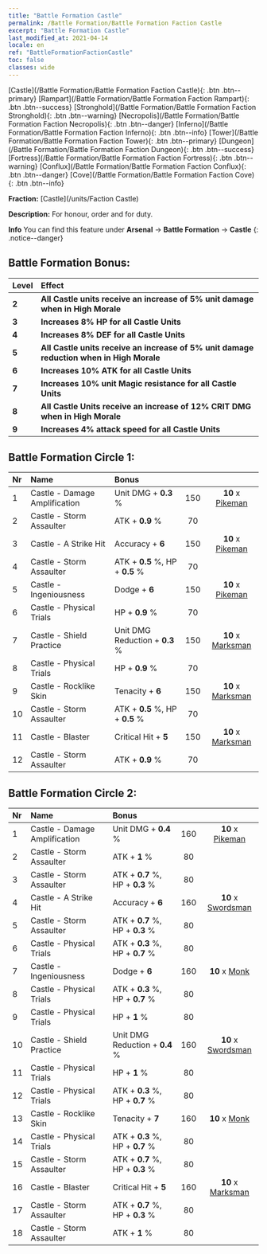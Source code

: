 ```yaml
---
title: "Battle Formation Castle"
permalink: /Battle Formation/Battle Formation Faction Castle
excerpt: "Battle Formation Castle"
last_modified_at: 2021-04-14
locale: en
ref: "BattleFormationFactionCastle"
toc: false
classes: wide
---
```

 [Castle](/Battle Formation/Battle Formation Faction Castle){: .btn .btn--primary} [Rampart](/Battle Formation/Battle Formation Faction Rampart){: .btn .btn--success} [Stronghold](/Battle Formation/Battle Formation Faction Stronghold){: .btn .btn--warning} [Necropolis](/Battle Formation/Battle Formation Faction Necropolis){: .btn .btn--danger} [Inferno](/Battle Formation/Battle Formation Faction Inferno){: .btn .btn--info} [Tower](/Battle Formation/Battle Formation Faction Tower){: .btn .btn--primary} [Dungeon](/Battle Formation/Battle Formation Faction Dungeon){: .btn .btn--success} [Fortress](/Battle Formation/Battle Formation Faction Fortress){: .btn .btn--warning} [Conflux](/Battle Formation/Battle Formation Faction Conflux){: .btn .btn--danger} [Cove](/Battle Formation/Battle Formation Faction Cove){: .btn .btn--info} 

  **Fraction:** [Castle](/units/Faction Castle)

  **Description:** For honour, order and for duty.

**Info** You can find this feature under **Arsenal** -> **Battle Formation** -> **Castle** 
{: .notice--danger}

## Battle Formation Bonus:

  | Level |         Effect        |
  |:------|:---------------------|
  | **2** | **All Castle units receive an increase of 5% unit damage when in High Morale** |
  | **3** | **Increases 8% HP for all Castle Units** |
  | **4** | **Increases 8% DEF for all Castle Units** |
  | **5** | **All Castle units receive an increase of 5% unit damage reduction when in High Morale** |
  | **6** | **Increases 10% ATK for all Castle Units** |
  | **7** | **Increases 10% unit Magic resistance for all Castle Units** |
  | **8** | **All Castle Units receive an increase of 12% CRIT DMG when in High Morale** |
  | **9** | **Increases 4% attack speed for all Castle Units** |

## Battle Formation Circle 1:

  |  Nr  |  Name   |  Bonus  | <i class="fas fa-flask"/>  |  <i class="fab fa-optin-monster"/> |
  |:-----|:--------------------|:---------|:-----------------:|:----------------:|
  | 1 | Castle - Damage Amplification | Unit DMG + **0.3** % | 150 |  **10** x [Pikeman](/units/Pikeman) |
  | 2 | Castle - Storm Assaulter | ATK + **0.9** % | 70 |   |
  | 3 | Castle - A Strike Hit | Accuracy + **6**  | 150 |  **10** x [Pikeman](/units/Pikeman) |
  | 4 | Castle - Storm Assaulter | ATK + **0.5** %, HP + **0.5** % | 70 |   |
  | 5 | Castle - Ingeniousness | Dodge + **6**  | 150 |  **10** x [Pikeman](/units/Pikeman) |
  | 6 | Castle - Physical Trials | HP + **0.9** % | 70 |   |
  | 7 | Castle - Shield Practice | Unit DMG Reduction + **0.3** % | 150 |  **10** x [Marksman](/units/Marksman) |
  | 8 | Castle - Physical Trials | HP + **0.9** % | 70 |   |
  | 9 | Castle - Rocklike Skin | Tenacity + **6**  | 150 |  **10** x [Marksman](/units/Marksman) |
  | 10 | Castle - Storm Assaulter | ATK + **0.5** %, HP + **0.5** % | 70 |   |
  | 11 | Castle - Blaster | Critical Hit + **5**  | 150 |  **10** x [Marksman](/units/Marksman) |
  | 12 | Castle - Storm Assaulter | ATK + **0.9** % | 70 |   |
  


## Battle Formation Circle 2:

  |  Nr  |  Name   |  Bonus  | <i class="fas fa-flask"/>  |  <i class="fab fa-optin-monster"/> |
  |:-----|:--------------------|:---------|:-----------------:|:----------------:|
  | 1 | Castle - Damage Amplification | Unit DMG + **0.4** % | 160 |  **10** x [Pikeman](/units/Pikeman) |
  | 2 | Castle - Storm Assaulter | ATK + **1** % | 80 |   |
  | 3 | Castle - Storm Assaulter | ATK + **0.7** %, HP + **0.3** % | 80 |   |
  | 4 | Castle - A Strike Hit | Accuracy + **6**  | 160 |  **10** x [Swordsman](/units/Swordsman) |
  | 5 | Castle - Storm Assaulter | ATK + **0.7** %, HP + **0.3** % | 80 |   |
  | 6 | Castle - Physical Trials | ATK + **0.3** %, HP + **0.7** % | 80 |   |
  | 7 | Castle - Ingeniousness | Dodge + **6**  | 160 |  **10** x [Monk](/units/Monk) |
  | 8 | Castle - Physical Trials | ATK + **0.3** %, HP + **0.7** % | 80 |   |
  | 9 | Castle - Physical Trials | HP + **1** % | 80 |   |
  | 10 | Castle - Shield Practice | Unit DMG Reduction + **0.4** % | 160 |  **10** x [Swordsman](/units/Swordsman) |
  | 11 | Castle - Physical Trials | HP + **1** % | 80 |   |
  | 12 | Castle - Physical Trials | ATK + **0.3** %, HP + **0.7** % | 80 |   |
  | 13 | Castle - Rocklike Skin | Tenacity + **7**  | 160 |  **10** x [Monk](/units/Monk) |
  | 14 | Castle - Physical Trials | ATK + **0.3** %, HP + **0.7** % | 80 |   |
  | 15 | Castle - Storm Assaulter | ATK + **0.7** %, HP + **0.3** % | 80 |   |
  | 16 | Castle - Blaster | Critical Hit + **5**  | 160 |  **10** x [Marksman](/units/Marksman) |
  | 17 | Castle - Storm Assaulter | ATK + **0.7** %, HP + **0.3** % | 80 |   |
  | 18 | Castle - Storm Assaulter | ATK + **1** % | 80 |   |
  

